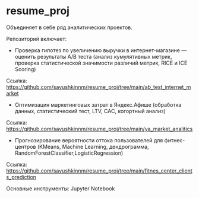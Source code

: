 # resume_proj

Объединяет в себе ряд аналитических проектов.

Репозиторий включает:

- Проверка гипотез по увеличению выручки в интернет-магазине — оценить результаты A/B теста (анализ кумулятивных метрик, проверка статистической значимости различий метрик, RICE и ICE Scoring)

Ссылка: https://github.com/savushkinnm/resume_proj/tree/main/ab_test_internet_market

- Оптимизация маркетинговых затрат в Яндекс.Афише (обработка данных, статистический тест, LTV, CAC, когортный анализ)

Ссылка: https://github.com/savushkinnm/resume_proj/tree/main/ya_market_analitics

- Прогнозирование вероятности оттока пользователей для фитнес-центров (KMeans, Machine Learning, дендрограмма, RandomForestClassifier,LogisticRegression)

Ссылка: https://github.com/savushkinnm/resume_proj/tree/main/fitnes_center_clients_prediction

Основные инструменты: Jupyter Notebook

